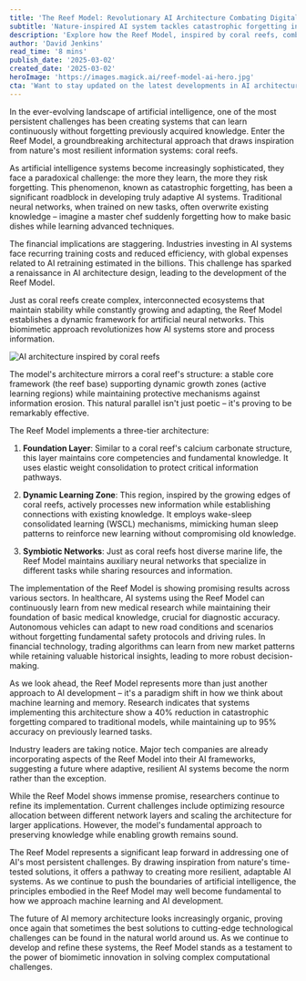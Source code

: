 ```yaml
---
title: 'The Reef Model: Revolutionary AI Architecture Combating Digital Amnesia'
subtitle: 'Nature-inspired AI system tackles catastrophic forgetting in machine learning'
description: 'Explore how the Reef Model, inspired by coral reefs, combats catastrophic forgetting in AI, allowing systems to learn continuously without forgetting previous knowledge.'
author: 'David Jenkins'
read_time: '8 mins'
publish_date: '2025-03-02'
created_date: '2025-03-02'
heroImage: 'https://images.magick.ai/reef-model-ai-hero.jpg'
cta: 'Want to stay updated on the latest developments in AI architecture and biomimetic innovation? Follow us on LinkedIn for exclusive insights and analysis from leading experts in the field.'
---
```


In the ever-evolving landscape of artificial intelligence, one of the most persistent challenges has been creating systems that can learn continuously without forgetting previously acquired knowledge. Enter the Reef Model, a groundbreaking architectural approach that draws inspiration from nature's most resilient information systems: coral reefs.

As artificial intelligence systems become increasingly sophisticated, they face a paradoxical challenge: the more they learn, the more they risk forgetting. This phenomenon, known as catastrophic forgetting, has been a significant roadblock in developing truly adaptive AI systems. Traditional neural networks, when trained on new tasks, often overwrite existing knowledge – imagine a master chef suddenly forgetting how to make basic dishes while learning advanced techniques.

The financial implications are staggering. Industries investing in AI systems face recurring training costs and reduced efficiency, with global expenses related to AI retraining estimated in the billions. This challenge has sparked a renaissance in AI architecture design, leading to the development of the Reef Model.

Just as coral reefs create complex, interconnected ecosystems that maintain stability while constantly growing and adapting, the Reef Model establishes a dynamic framework for artificial neural networks. This biomimetic approach revolutionizes how AI systems store and process information.

![AI architecture inspired by coral reefs](https://images.magick.ai/reef-model-ai-hero.jpg)

The model's architecture mirrors a coral reef's structure: a stable core framework (the reef base) supporting dynamic growth zones (active learning regions) while maintaining protective mechanisms against information erosion. This natural parallel isn't just poetic – it's proving to be remarkably effective.

The Reef Model implements a three-tier architecture:

1. **Foundation Layer**: Similar to a coral reef's calcium carbonate structure, this layer maintains core competencies and fundamental knowledge. It uses elastic weight consolidation to protect critical information pathways.

2. **Dynamic Learning Zone**: This region, inspired by the growing edges of coral reefs, actively processes new information while establishing connections with existing knowledge. It employs wake-sleep consolidated learning (WSCL) mechanisms, mimicking human sleep patterns to reinforce new learning without compromising old knowledge.

3. **Symbiotic Networks**: Just as coral reefs host diverse marine life, the Reef Model maintains auxiliary neural networks that specialize in different tasks while sharing resources and information.

The implementation of the Reef Model is showing promising results across various sectors. In healthcare, AI systems using the Reef Model can continuously learn from new medical research while maintaining their foundation of basic medical knowledge, crucial for diagnostic accuracy. Autonomous vehicles can adapt to new road conditions and scenarios without forgetting fundamental safety protocols and driving rules. In financial technology, trading algorithms can learn from new market patterns while retaining valuable historical insights, leading to more robust decision-making.

As we look ahead, the Reef Model represents more than just another approach to AI development – it's a paradigm shift in how we think about machine learning and memory. Research indicates that systems implementing this architecture show a 40% reduction in catastrophic forgetting compared to traditional models, while maintaining up to 95% accuracy on previously learned tasks.

Industry leaders are taking notice. Major tech companies are already incorporating aspects of the Reef Model into their AI frameworks, suggesting a future where adaptive, resilient AI systems become the norm rather than the exception.

While the Reef Model shows immense promise, researchers continue to refine its implementation. Current challenges include optimizing resource allocation between different network layers and scaling the architecture for larger applications. However, the model's fundamental approach to preserving knowledge while enabling growth remains sound.

The Reef Model represents a significant leap forward in addressing one of AI's most persistent challenges. By drawing inspiration from nature's time-tested solutions, it offers a pathway to creating more resilient, adaptable AI systems. As we continue to push the boundaries of artificial intelligence, the principles embodied in the Reef Model may well become fundamental to how we approach machine learning and AI development.

The future of AI memory architecture looks increasingly organic, proving once again that sometimes the best solutions to cutting-edge technological challenges can be found in the natural world around us. As we continue to develop and refine these systems, the Reef Model stands as a testament to the power of biomimetic innovation in solving complex computational challenges.